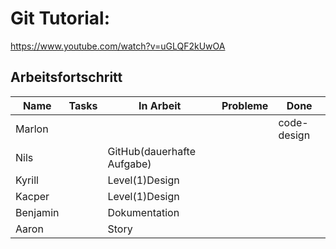 # Git Tutorial: 

https://www.youtube.com/watch?v=uGLQF2kUwOA

## Arbeitsfortschritt

| Name | Tasks | In Arbeit | Probleme | Done |
| ---- | ----- | --------- | -------- | ---- |
|Marlon|       |           |         |code-design|
|Nils  |       | GitHub(dauerhafte Aufgabe)|          |           |
|Kyrill|       |Level(1)Design|         |       |
|Kacper|       |Level(1)Design|         |       |
|Benjamin|       |Dokumentation|         |       |
|Aaron|       |Story|         |       |
